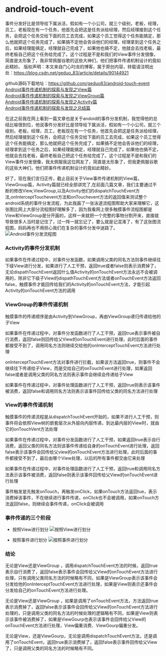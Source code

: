 # android-touch-event
事件分发好比是领导给下属派活，假如有一个小公司，就三个级别，老板，经理，员工，老板现在有一个任务，他首先会把这是任务派给经理，然后经理接到这个任务，会把这个任务交给下面的员工去完成，如果这个员工觉得这个任务能搞定，那么他就把这个任务完成了，如果搞不定他会告诉他们的经理，经理拿到这个任务之后，如果经理能搞定，经理就自己完成了，如果他也搞不定，他就会去找老板，最终老板自己把这个任务给完成了。这个过程是不是和我们的View事件分发很像，简直是太形象了，我非常佩服谷歌的这些大神们，他们把事件传递机制设计的竟如此精妙。
版权声明：本文来自门心叼龙的博客，属于原创内容，转载请注明出处：https://blog.csdn.net/geduo_83/article/details/90144921

github源码下载地址：https://github.com/geduo83/android-touch-event<br>
[Android事件传递机制的探索与发现之View篇](https://blog.csdn.net/geduo_83/article/details/90145083)<br>
[Android事件传递机制的探索与发现之ViewGroup篇](https://blog.csdn.net/geduo_83/article/details/90145050)<br>
[Android事件传递机制的探索与发现之Activity篇](https://blog.csdn.net/geduo_83/article/details/90145008)<br>
[Android事件传递机制的探索与发现之总结篇](https://blog.csdn.net/geduo_83/article/details/90144921)<br>

在这之前我在网上看到一篇文章也是关于andoid的事件分发机制，我觉得他的总结比喻很到位，他说事件分发好比是领导给下属派活，假如有一个小公司，就三个级别，老板，经理，员工，老板现在有一个任务，他首先会把这是任务派给经理，然后经理接到这个任务，会把这个任务交给下面的员工去完成，如果这个员工觉得这个任务能搞定，那么他就把这个任务完成了，如果搞不定他会告诉他们的经理，经理拿到这个任务之后，如果经理能搞定，经理就自己完成了，如果他也搞不定，他就会去找老板，最终老板自己把这个任务给完成了。这个过程是不是和我们的View事件分发很像，我太佩服我这位网友了，简直是太形象了，但我更佩服谷歌的这些大神们，他们把事件传递机制设计的竟如此精妙。

好了，现在我们言归正传，截止目前关于View事件传递机制的View篇，ViewGroup篇，Activity篇就已经全部讲完了,在前面几篇文章，我们主要通过不断的修改View,ViewGroup,以及Activity他们的dispatchTouchEvent方法,onInterceptTouchevent方法和onTouchevent方法的返回值来测试整个android系统的事件分发流程，为此我画了一张泳道流程图帮助大家来理解它，这张图比网上大部分流程图好理解多了，因为我看网上很多触摸事件流程图都是View和ViewGroup是分开画的，这样一来就把一个完整的事物分割开来，直接就导致很多人当时是记住了，过一阵一就忘记了，要么就是记混淆了，有了这张图流程图，妈妈再也不用担心我们在复杂的事件分发中迷路了。
![Android事件分发流程图](https://upload-images.jianshu.io/upload_images/15342541-f9b363c39567d4bf.png?imageMogr2/auto-orient/strip%7CimageView2/2/w/1240)


### Activity的事件分发机制
如果事件在传递过程中，对事件分发函数，如果调用父类的同名方法则事件继续往下级View进行分发，如果进行了人工干预，返回true或者false则表示消费掉了，无论dispathTouchEvent返回什么值Activity的onTouchEvent方法永远不会被调用的，除非它下级子View的dispathTouchEvent方法或者onTouchEvent方法返回false，触摸事件才能回传给我们的Activity的onTouchEvent方法，才能引起Activity的onTouchEvent方法的调用

### ViewGroup的事件传递机制
触摸事件的传递顺序是由Activity到ViewGroup，再由ViewGroup递归传递给他的子View

如果事件在传递过程中，对事件分发函数进行了人工干预，返回true表示事件被自行消费，返回false则回传给父View的onTouchEvent进行处理，此时后面的事件都接受不到了，调用同名方法则继续交给他的onInterceptTouchEvent方法进行处理

onInterceptTouchEvent方法对事件进行拦截，如果该方法返回true，则事件不会继续往下传递给子View，而是交给自己的onTouchEvent进行处理，如果返回false或者是调用父类的同名方法则表示事件会继续会传递给子View

如果事件在传递过程中，对事件处理函数进行了人工干预，返回true则表示该事件被消费，返回false和调用同名方法则表示该事件回传给父类的同名方法进行处理

### View的事件传递机制
触摸事件的传递流程是从dispatchTouchEvent开始的，如果不进行人工干预，则事件将会依照View树的嵌套层次从外层向内层传递，到达最内层的View时，就由它的onTouchVent方法处理

如果事件在传递过程中，对事件分发函数进行了人工干预，如果返回true表示自行消费，返回父类的同名方法则该事件传递给自身的onTouchEvent进行处理，返回false表示该事件会回传给父view的onTouchEvent方法进行处理，此时后面的事件都接受不到了，最后由哪个View处理，以后的所有事件都交由它来处理

如果事件在传递过程中，对事件处理函数进行了人工干预，返回true和调用同名方法表示该事件被消费，返回false则表示该事件回传给父View的onTouchEvent进行处理

事件触发是先触发onTouch，再触发onClick，如果onTouch方法返回tue，表示消费掉该事件，不在继续进行事件传递，onClick也不会被调用，如果onTouch方法返回false，则继续会事件传递，onClick会被调用

### 事件传递的三个阶段

*  按照View进行划分
![按照View进行划分](https://upload-images.jianshu.io/upload_images/15342541-10c81f05bb6c6643.jpeg?imageMogr2/auto-orient/strip%7CimageView2/2/w/1240)

*   按照事件进行划分
![ 按照事件进行划分](https://upload-images.jianshu.io/upload_images/15342541-1b11646eec78ffcf.jpeg?imageMogr2/auto-orient/strip%7CimageView2/2/w/1240)

### 结论
无论是View还是ViewGroup ，调用dispatchTouchEvent方法的时候，返回true表示自行消费了，返回false表示事件会回传给父View的onTouchEvent方法进行处理，只有调用父类同名方法的时候略有不同，如果是ViewGroup表示该事件会分发给他的onInterceptTouchEvent方法进行处理，如果是View则表示还事件会分发给自己的onTouchEvent方法进行处理。

无论是View还是ViewGroup ，如果是调用了onTouchEvent方法，方法返回true表示消费掉了，返回false表示该事件会回传给父View的onTouchEvent方法进行处理的，只是调用父类的同名方法的时候处理的逻辑略有不同，如果是View则表示该事件被消费掉了，如果是ViewGourp也表示该事件会回传给父View的onTouchEvent方法进行处理，View偏重消费、ViewGourp偏重分发。

无论是View，还是ViewGourp，无论是调用dispatchTouchEvent方法，还是调用了onTouchEvent，返回true表示消费掉了，返回false表示事件回传给父View了，只是调用父类的同名方法的时候略有不同。
